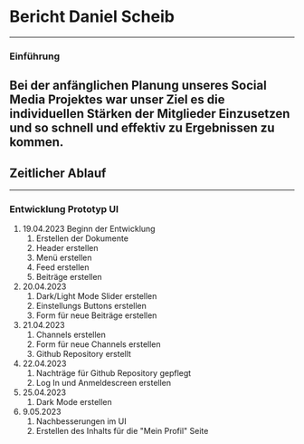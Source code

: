 # Bericht Daniel Scheib
---
### Einführung
Bei der anfänglichen Planung unseres Social Media Projektes war unser Ziel es die individuellen Stärken der Mitglieder Einzusetzen und so schnell und effektiv zu Ergebnissen zu kommen.
---
## Zeitlicher Ablauf
---
### Entwicklung Prototyp UI
1. 19.04.2023 Beginn der Entwicklung
    1. Erstellen der Dokumente
    2. Header erstellen
    3. Menü erstellen
    4. Feed erstellen
    5. Beiträge erstellen
2. 20.04.2023 
    1. Dark/Light Mode Slider erstellen
    2. Einstellungs Buttons erstellen
    3. Form für neue Beiträge erstellen
3. 21.04.2023
    1. Channels erstellen
    2. Form für neue Channels erstellen
    3. Github Repository erstellt
4. 22.04.2023
    1. Nachträge für Github Repository gepflegt
    2. Log In und Anmeldescreen erstellen
5. 25.04.2023
    1. Dark Mode erstellen
6. 9.05.2023
    1. Nachbesserungen im UI
    2. Erstellen des Inhalts für die "Mein Profil" Seite

